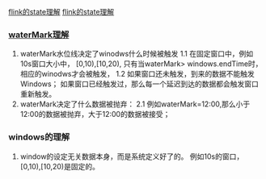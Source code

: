 [flink的state理解](https://www.sohu.com/a/391589414_120342237)
[flink的state理解](https://blog.csdn.net/mhaiy24/article/details/102707958)


### [waterMark理解](https://blog.csdn.net/lmalds/article/details/52704170)
1. waterMark水位线决定了winodws什么时候被触发
    1.1 在固定窗口中，例如10s窗口大小中， [0,10),[10,20), 只有当waterMark> windows.endTime时，相应的winodws才会被触发，
    1.2 如果窗口还未触发，到来的数据不能触发Windows； 如果窗口已经触发过，那么每一个延迟到达的数据都会触发窗口重新触发。
2. waterMark决定了什么数据被抛弃： 
    2.1 例如waterMark=12:00,那么小于12:00的数据被抛弃，大于12:00的数据被接受；
    
### windows的理解
1. window的设定无关数据本身，而是系统定义好了的。 例如10s的窗口，[0,10),[10,20)是固定的。
